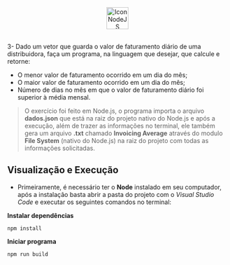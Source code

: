   <div align="center">
    <a href="https://nodejs.org/pt-br/docs/">
      <img align="center" alt="Icon NodeJS" height="50"  src="https://cdn.jsdelivr.net/gh/devicons/devicon/icons/nodejs/nodejs-original.svg"/>
    </a>
  </div>
  
 <br />
  
  3- Dado um vetor que guarda o valor de faturamento diário de uma distribuidora, faça um programa, na linguagem que desejar, que calcule e retorne:
- O menor valor de faturamento ocorrido em um dia do mês;
- O maior valor de faturamento ocorrido em um dia do mês;
- Número de dias no mês em que o valor de faturamento diário foi superior à média mensal.

>O exercício foi feito em Node.js, o programa importa o arquivo **dados.json** que está na raiz do projeto nativo do Node.js e após a execução, além de trazer as informações no terminal, ele também gera um arquivo **.txt** chamado **Invoicing Average** através do modulo **File System** (nativo do Node.js) na raiz do projeto com todas as informações solicitadas.

## Visualização e Execução

- Primeiramente, é necessário ter o **Node** instalado em seu computador, após a instalação basta abrir a pasta do projeto com o *Visual Studio Code* e executar os seguintes comandos no terminal:

**Instalar dependências**
```
npm install
```

**Iniciar programa**
```
npm run build
```
